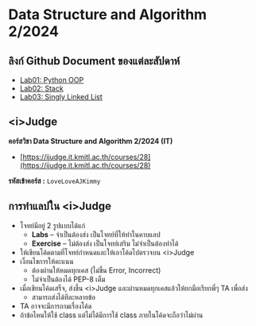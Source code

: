 # Data Structure and Algorithm 2/2024

## ลิงก์ Github Document ของแต่ละสัปดาห์

- [Lab01: Python OOP](labs/lab01-PythonOOP)
- [Lab02: Stack](labs/labs02-Stack)
- [Lab03: Singly Linked List](labs/lab03-Singly%20Linked%20List)

## <i\>Judge

**คอร์สวิชา Data Structure and Algorithm 2/2024 (IT)**

* [https://ijudge.it.kmitl.ac.th/courses/28](https://ijudge.it.kmitl.ac.th/courses/28)

**รหัสเข้าคอร์ส :**  `LoveLoveAJKimmy`

## การทำแลปใน <i\>Judge

* โจทย์มีอยู่ 2 รูปแบบได้แก่
    * **Labs** – จำเป็นต้องส่ง เป็นโจทย์ที่ให้ทำในคาบแลป
    * **Exercise** – ไม่ต้องส่ง เป็นโจทย์เสริม ไม่จำเป็นต้องทำได้
* ให้เขียนโค้ดตามที่โจทย์กำหนดและให้เอาโค้ดไปตรวจบน <i\>Judge
* เงื่อนไขการให้คะแนน
    * ต้องผ่านให้หมดทุกเคส (ไม่ขึ้น Error, Incorrect)
    * ไม่จำเป็นต้องได้ PEP-8 เต็ม
* เมื่อเขียนโค้ดเสร็จ, ส่งขึ้น <i\>Judge และผ่านหมดทุกเคสแล้วให้ยกมือเรียกพี่ๆ TA เพื่อส่ง
    * สามารถส่งได้ทีละหลายข้อ
* TA อาจจะมีการถามเรื่องโค้ด
* ถ้าข้อไหนให้ใช้ class แต่ไม่ได้มีการใช้ class ภายในโค้ดจะถือว่าไม่ผ่าน


[def]: labs/lab03-Singly%20Linked%20List
